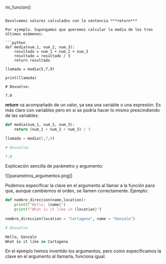 mi_funcion()
```

Devolvemos valores calculados con la sentencia ***return*** 

Por ejemplo. Supongamos que queremos calcular la media de los tres últimos exámenes:

```python
def media(num_1, num_2, num_3):
	resultado = num_1 + num_2 + num_3
	resultado = resultado / 3
	return resultado

llamada = media(5,7,9)

print(llamada)

# Devuelve:

7.0
```

***return*** va acompañado de un valor, ya sea una variable o una expresión. Es más claro con variables pero en sí se podría hacer  lo mismo prescindiendo de las variables:

```python
def media(num_1, num_2, num_3):
	return (num_1 + num_2 + num_3) / 3

llamada = media(5,7,9)

# Devuelve:

7.0
```


Explicación sencilla de parámetro y argumento:

![[parametros_argumentos.png]]



Podemos especificar la clave en el argumento al llamar a la función para que, aunque cambiemos el orden, se llamen correctamente. Ejemplo:

```python
def nombre_direccion(name,location):  
    print(f"Hello, {name}")  
    print(f"What is it like in {location}")  
  
nombre_direccion(location = "Cartagena", name = "Gonzalo")

# Devuelve

Hello, Gonzalo
What is it like in Cartagena
```

En el ejemplo hemos invertido los argumentos, pero como especificamos la clave en el argumento al llamarla, funciona igual.




